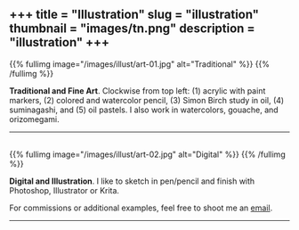 +++
title = "Illustration"
slug = "illustration"
thumbnail = "images/tn.png"
description = "illustration"
+++
---------------------------

{{% fullimg image="/images/illust/art-01.jpg" alt="Traditional" %}}
{{% /fullimg %}}

**Traditional and Fine Art**. Clockwise from top left: (1) acrylic with paint markers, (2) colored and watercolor pencil, (3) Simon Birch study in oil, (4) suminagashi, and (5) oil pastels. I also work in watercolors, gouache, and orizomegami.

---
<br>
{{% fullimg image="/images/illust/art-02.jpg" alt="Digital" %}}
{{% /fullimg %}}

**Digital and Illustration**. I like to sketch in pen/pencil and finish with Photoshop, Illustrator or Krita.

For commissions or additional examples, feel free to shoot me an [email](mailto:liane.yue@gmail.com).

---------------------------